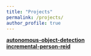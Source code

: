 ```yaml
---
title: "Projects"
permalink: /projects/
author_profile: true
---
```


<b>[autonomous-object-detection](../projects/autoobjdet)</b> <br> 
<b>[incremental-person-reid](../projects/incrementalpersonreid)</b> <br> 
